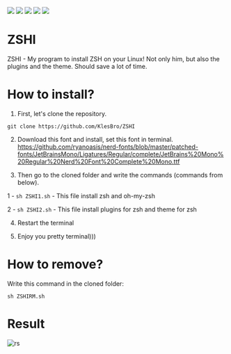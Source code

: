 ![](https://img.shields.io/github/downloads/KlesBro/ZSHI/total) ![](https://img.shields.io/github/languages/code-size/KlesBro/ZSHI) ![](https://img.shields.io/github/v/release/KlesBro/ZSHI) ![](https://img.shields.io/github/last-commit/KlesBro/ZSHI) ![](https://img.shields.io/github/discussions/KlesBro/ZSHI)
# ZSHI
ZSHI - My program to install ZSH on your Linux! Not only him, but also the plugins and the theme. Should save a lot of time. 
# How to install?

1) First, let's clone the repository.

`git clone https://github.com/KlesBro/ZSHI`

2) Download this font and install, set this font in terminal. https://github.com/ryanoasis/nerd-fonts/blob/master/patched-fonts/JetBrainsMono/Ligatures/Regular/complete/JetBrains%20Mono%20Regular%20Nerd%20Font%20Complete%20Mono.ttf


3) Then go to the cloned folder and write the commands (commands from below).

1 - `sh ZSHI1.sh` - This file install zsh and oh-my-zsh

2 - `sh ZSHI2.sh` - This file install plugins for zsh and theme for zsh

4) Restart the terminal

5) Enjoy you pretty terminal)))

# How to remove?
Write this command in the cloned folder:

`sh ZSHIRM.sh`


# Result
![rs](https://user-images.githubusercontent.com/85430054/151117570-1704d314-0fdc-4e34-92bb-a0819821e245.png)
